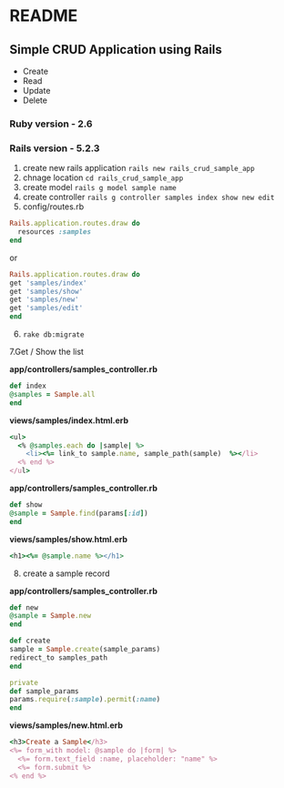# README
## Simple CRUD Application using Rails 

* Create
* Read
* Update
* Delete

### Ruby version - 2.6
### Rails version - 5.2.3

1. create new rails application ```rails new rails_crud_sample_app```
2. chnage location ```cd rails_crud_sample_app```
3. create model ```rails g model sample name```
4. create controller ```rails g controller samples index show new edit```
5. config/routes.rb

```ruby
Rails.application.routes.draw do
  resources :samples
end
```
or 
```ruby
Rails.application.routes.draw do
get 'samples/index'
get 'samples/show'
get 'samples/new'
get 'samples/edit'
end
```
6. ```rake db:migrate```

7.Get / Show the list

**app/controllers/samples_controller.rb**
```ruby
def index
@samples = Sample.all
end
```
**views/samples/index.html.erb**
```ruby
<ul>
  <% @samples.each do |sample| %>
    <li><%= link_to sample.name, sample_path(sample)  %></li>
  <% end %>
</ul>
```
**app/controllers/samples_controller.rb**
```ruby
def show
@sample = Sample.find(params[:id])
end
```
**views/samples/show.html.erb**
```ruby
<h1><%= @sample.name %></h1>
```
8. create a sample record

**app/controllers/samples_controller.rb**
```ruby
def new
@sample = Sample.new
end

def create
sample = Sample.create(sample_params)
redirect_to samples_path
end

private
def sample_params
params.require(:sample).permit(:name)
end
```
**views/samples/new.html.erb**
```ruby
<h3>Create a Sample</h3>
<%= form_with model: @sample do |form| %>
  <%= form.text_field :name, placeholder: "name" %>
  <%= form.submit %>
<% end %>
```
